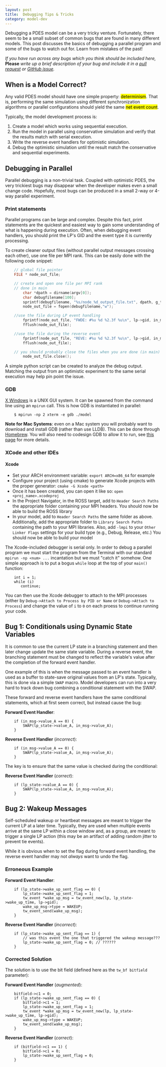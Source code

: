 ```yaml
---
layout: post
title:  Debugging Tips & Tricks
category: model-dev
---
```


Debugging a PDES model can be a very tricky venture.
Fortunately, there seem to be a small subset of common bugs that are found in many different models.
This post discusses the basics of debugging a parallel program and some of the bugs to watch out for.
Learn from mistakes of the past!

*If you have run across any bugs which you think should be included here,* **Please** *write up a brief description of your bug and include it in a [pull request](https://github.com/carothersc/ROSS/pulls) or [GitHub issue](https://github.com/carothersc/ROSS/issues).*

## When is a Model Correct?

Any valid PDES model should have one simple property: <mark>determinism</mark>.
That is, performing the same simulation using different synchronization algorithms or parallel configurations should yield the same <mark>net event count</mark>.

Typically, the model development process is:

1. Create a model which works using sequential execution.
2. Run the model in parallel using conservative simulation and verify that the results match with serial execution.
3. Write the reverse event handlers for optimistic simulation.
4. Debug the optimistic simulation until the result match the conservative and sequential experiments.

## Debugging in Parallel

Parallel debugging is a non-trivial task.
Coupled with optimistic PDES, the very trickiest bugs may disappear when the developer makes even a small change code.
Hopefully, most bugs can be produced in a small 2-way or 4-way parallel experiment.

### Print statements

Parallel programs can be large and complex.
Despite this fact, print statements are the quickest and easiest way to gain some understanding of what is happening during execution.
Often, when debugging event handlers, you should print the LP's GID and the event type it is currently processing.

To create cleaner output files (without parallel output messages crossing each other), use one file per MPI rank.
This can be easily done with the following code snippet:

```C
    // global file pointer
    FILE * node_out_file;

    // create and open one file per MPI rank
    // done in main
        char *dpath = dirname(argv[0]);
        char debugfilename[100];
        sprintf(debugfilename, "%s/node_%d_output_file.txt", dpath, g_tw_mynode);
        node_out_file = fopen(debugfilename,"w");

    //use the file during LP event handling
        fprintf(node_out_file, "FWDE: #%u %d %2.3f %u\n", lp->gid, in_msg->type, tw_now(lp), in_msg->id);
        fflush(node_out_file);

    //use the file during the reverse event
        fprintf(node_out_file, "REVE: #%u %d %2.3f %u\n", lp->gid, in_msg->type, tw_now(lp), in_msg->id);
        fflush(node_out_file);

    // you should probably close the files when you are done (in main)
        node_out_file.close();
```

A simple python script can be created to analyze the debug output.
Matching the output from an optimistic experiment to the same serial execution may help pin point the issue.

### GDB

[X Windows](https://en.wikipedia.org/wiki/X_Window_System) is a UNIX GUI system.
It can be spawned from the command line using an `mpirun` call.
This is how GDB is instantiated in parallel:

```
    $ mpirun -np 2 xterm -e gdb ./model
```

**Note for Mac Systems**: even on a Mac system you will probably want to download and install GDB (rather than use LLDB).
This can be done through [Homebrew](http://brew.sh).
You will also need to codesign GDB to allow it to run, see [this page](https://sourceware.org/gdb/wiki/BuildingOnDarwin) for more details.

### XCode and other IDEs

#### Xcode

* Set your ARCH environment variable: `export ARCH=x86_64` for example
* Configure your project (using cmake) to generate Xcode projects with the proper generator:
`cmake -G Xcode <path>`
* Once it has been created, you can open it like so: `open <proj_name>.xcodeproj`
* In the Project Navigator, in the ROSS target, add to `Header Search Paths` the appropriate folder containing your MPI headers.  You should now be able to build the ROSS library
* In your model, add to `Header Search Paths` the same folder as above. Additionally, add the appropriate folder to `Library Search Paths` containing the path to your MPI libraries. Also, add `-lmpi` to your `Other Linker Flags` settings for your build type (e.g., Debug, Release, etc.)  You should now be able to build your model

The Xcode-included debugger is serial only.
In order to debug a parallel program we must start the program from the Terminal with our standard `mpirun -np <num> ...` incantation but we must "catch it" somehow.
One simple approach is to put a bogus `while` loop at the top of your `main()` function:

```
    int i = 1;
    while (i)
       continue;
```

You can then use the Xcode debugger to attach to the MPI processes (either by `Debug->Attach to Process by PID or Name` or `Debug->Attach to Process`) and change the value of `i` to `0` on each proess to continue running your code.

## Bug 1: Conditionals using Dynamic State Variables

It is common to use the current LP state in a branching statement and then later change update the same state variable.
During a reverse event, the branching statement must be changed to reflect the variable's value after the completion of the forward event handler.

One example of this is when the message passed to an event handler is used as a buffer to state-save original values from an LP's state.
Typically, this is done via a simple `SWAP` macro.
Model developers can run into a very hard to track down bug combining a conditional statement with the SWAP.

These forward and reverse event handlers have the same conditional statements, which at first seem correct, but instead cause the bug:

**Forward Event Handler**:

```
    if (in_msg->value_A == 0) {
        SWAP(lp_state->value_A, in_msg->value_A);
    }
```

**Reverse Event Handler** (*incorrect*):

```
    if (in_msg->value_A == 0) {
        SWAP(lp_state->value_A, in_msg->value_A);
    }
```

The key is to ensure that the same value is checked during the conditional:

**Reverse Event Handler** (*correct*):

```
    if (lp_state->value_A == 0) {
        SWAP(lp_state->value_A, in_msg->value_A);
    }
```

## Bug 2: Wakeup Messages

Self-scheduled wakeup or heartbeat messages are meant to trigger the current LP at a later time.
Typically, they are used when multiple events arrive at the same LP within a close window and, as a group, are meant to trigger a single LP action (this may be an artifact of adding random jitter to prevent tie events).

While it is obvious when to set the flag during forward event handling, the reverse event handler may not *always* want to undo the flag.

### Erroneous Example

**Forward Event Handler**:

```
    if (lp_state->wake_up_sent_flag == 0) {
        lp_state->wake_up_sent_flag = 1;
        tw_event *wake_up_msg = tw_event_new(lp, lp_state->wake_up_time, lp->gid);
        wake_up_msg->type = WAKEUP;
        tw_event_send(wake_up_msg);
    }
```

**Reverse Event Handler** (*incorrect*):

```
    if (lp_state->wake_up_sent_flag == 1) {
        // was this event the one that triggered the wakeup message???
        lp_state->wake_up_sent_flag = 0; // ??????
    }
```

### Corrected Solution

The solution is to use the bit field (defined here as the `tw_bf bitfield` parameter):

**Forward Event Handler** (*augmented*):

```
    bitfield->c1 = 0;
    if (lp_state->wake_up_sent_flag == 0) {
        bitfield->c1 = 1;
        lp_state->wake_up_sent_flag = 1;
        tw_event *wake_up_msg = tw_event_new(lp, lp_state->wake_up_time, lp->gid);
        wake_up_msg->type = WAKEUP;
        tw_event_send(wake_up_msg);
    }
```

**Reverse Event Handler** (*correct*):

```
    if (bitfield->c1 == 1) {
        bitfield->c1 = 0;
        lp_state->wake_up_sent_flag = 0;
    }
```
